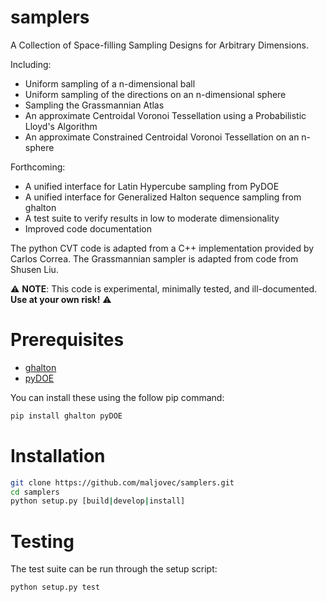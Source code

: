 # samplers
A Collection of Space-filling Sampling Designs for Arbitrary Dimensions.

Including:
 * Uniform sampling of a n-dimensional ball
 * Uniform sampling of the directions on an n-dimensional sphere
 * Sampling the Grassmannian Atlas
 * An approximate Centroidal Voronoi Tessellation using a Probabilistic
   Lloyd's Algorithm
 * An approximate Constrained Centroidal Voronoi Tessellation on an
   n-sphere

Forthcoming:
 * A unified interface for Latin Hypercube sampling from PyDOE
 * A unified interface for Generalized Halton sequence sampling from ghalton
 * A test suite to verify results in low to moderate dimensionality
 * Improved code documentation

The python CVT code is adapted from a C++ implementation provided by
Carlos Correa. The Grassmannian sampler is adapted from code from Shusen
Liu.

:warning: **NOTE**: This code is experimental, minimally tested, and
ill-documented. **Use at your own risk!** :warning:

# Prerequisites

 * [ghalton](https://github.com/fmder/ghalton)
 * [pyDOE](https://pythonhosted.org/pyDOE/)

You can install these using the follow pip command:

 ```bash
 pip install ghalton pyDOE
 ```

# Installation

```bash
git clone https://github.com/maljovec/samplers.git
cd samplers
python setup.py [build|develop|install]
```

# Testing

The test suite can be run through the setup script:

```bash
python setup.py test
```
